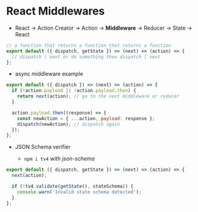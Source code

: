 # React Middlewares

- React &rarr; Action Creator &rarr; Action &rarr; **Middleware** &rarr; Reducer &rarr; State &rarr; React

```js
// a function that returns a function that returns a function
export default ({ dispatch, getState }) => (next) => (action) => {
  // dispatch | next or do something then dispatch | next
};
```

- async middleware example

```js
export default ({ dispatch }) => (next) => (action) => {
  if (!action.payload || !action.payload.then) {
    return next(action); // go to the next middleware or reducer
  }

  action.payload.then((response) => {
    const newAction = { ...action, payload: response };
    dispatch(newAction); // dispatch again
  });
};
```

- JSON Schema verifier

  - `npm i tv4` with _json-schema_

```js
export default ({ dispatch, getState }) => (next) => (action) => {
  next(action);

  if (!tv4.validate(getState(), stateSchema)) {
    console.warn('Invalid state schema detected');
  }
};
```
